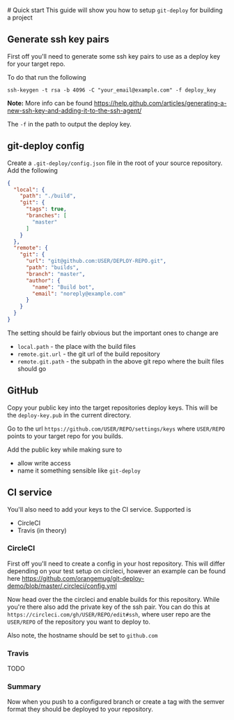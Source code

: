 # Quick start
This guide will show you how to setup `git-deploy` for building a project


## Generate ssh key pairs
First off you'll need to generate some ssh key pairs to use as a deploy key for your target repo.

To do that run the following

```
ssh-keygen -t rsa -b 4096 -C "your_email@example.com" -f deploy_key
```

**Note:** More info can be found <https://help.github.com/articles/generating-a-new-ssh-key-and-adding-it-to-the-ssh-agent/>

The `-f` in the path to output the deploy key.


## git-deploy config
Create a `.git-deploy/config.json` file in the root of your source repository. Add the following

```json
{
  "local": {
    "path": "./build",
    "git": {
      "tags": true,
      "branches": [
        "master"
      ]
    }
  },
  "remote": {
    "git": {
      "url": "git@github.com:USER/DEPLOY-REPO.git",
      "path": "builds",
      "branch": "master",
      "author": {
        "name": "Build bot",
        "email": "noreply@example.com"
      }
    }
  }
}
```

The setting should be fairly obvious but the important ones to change are

 - `local.path` - the place with the build files
 - `remote.git.url` - the git url of the build repository
 - `remote.git.path` - the subpath in the above git repo where the built files should go


## GitHub
Copy your public key into the target repositories deploy keys. This will be the `deploy-key.pub` in the current directory.

Go to the url `https://github.com/USER/REPO/settings/keys` where `USER/REPO` points to your target repo for you builds.

Add the public key while making sure to

 - allow write access
 - name it something sensible like `git-deploy`


## CI service
You'll also need to add your keys to the CI service. Supported is

 - CircleCI
 - Travis (in theory)


### CircleCI
First off you'll need to create a config in your host repository. This will differ depending on your test setup on circleci, however an example can be found here <https://github.com/orangemug/git-deploy-demo/blob/master/.circleci/config.yml>

Now head over the the circleci and enable builds for this repository. While you're there also add the private key of the ssh pair. You can do this at `https://circleci.com/gh/USER/REPO/edit#ssh`, where user repo are the `USER/REPO` of the repository you want to deploy to.

Also note, the hostname should be set to `github.com`


### Travis
TODO


### Summary
Now when you push to a configured branch or create a tag with the semver format they should be deployed to your repository.
